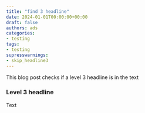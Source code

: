 ```yaml
---
title: "find 3 headline"
date: 2024-01-01T00:00:00+00:00
draft: false
authors: ads
categories:
- testing
tags:
- testing
supresswarnings:
- skip_headline3
---
```


This blog post checks if a level 3 headline is in the text

### Level 3 headline

Text
